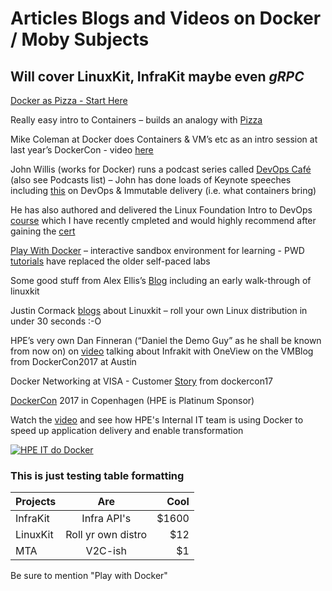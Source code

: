 # Articles Blogs and Videos on Docker / Moby Subjects #

## Will cover LinuxKit, InfraKit maybe even *gRPC* ##

[Docker as Pizza - Start Here](http://bit.ly/2rwDZ1E "Intro Analogy")

Really easy intro to Containers – builds an analogy with [Pizza]( http://bit.ly/2rwDZ1E)                



Mike Coleman at Docker does Containers & VM’s etc as an intro session at last year’s DockerCon - video [here](https://www.youtube.com/watch?v=aeeaQZT9rBQ&t)



John Willis (works for Docker) runs a podcast series called [DevOps Café](http://devopscafe.org/) (also see Podcasts list) – John has done loads of Keynote speeches including [this](https://www.youtube.com/watch?v=nxhc_Ixoxs0) on DevOps & Immutable delivery (i.e. what containers bring)

He has also authored and delivered the Linux Foundation Intro to DevOps [course](https://www.edx.org/course/introduction-devops-transforming-linuxfoundationx-lfs161x) which I have recently cmpleted and would highly recommend after gaining the [cert](https://courses.edx.org/certificates/1b8610287cd541178199d79b6fabcf3a)



[Play With Docker](http://labs.play-with-docker.com/) – interactive sandbox environment for learning - PWD [tutorials](http://training.play-with-docker.com/) have replaced the older self-paced labs



Some good stuff from Alex Ellis’s [Blog](https://www.alexellis.io/) including an early walk-through of linuxkit



Justin Cormack [blogs](https://blog.docker.com/2017/04/introducing-linuxkit-container-os-toolkit/) about Linuxkit – roll your own Linux distribution in under 30 seconds :-O



HPE’s very own Dan Finneran (“Daniel the Demo Guy” as he shall be known from now on) on [video](http://vmblog.com/archive/2017/04/19/dockercon-2017-video-interview-with-hpe.aspx#.WUfr8MaZOA3) talking about Infrakit with OneView on the VMBlog from DockerCon2017 at Austin



Docker Networking at VISA - Customer [Story](https://www.youtube.com/watch?v=4GuqYey6Fdg) from dockercon17



[DockerCon](https://europe-2017.dockercon.com/) 2017 in Copenhagen (HPE is Platinum Sponsor)



Watch the [video]() and see how HPE's Internal IT team is using Docker to speed up application delivery and enable transformation

[![HPE IT do Docker](http://img.youtube.com/vi/Urplr9ojyfs/0.jpg)](http://www.youtube.com/watch?v=Urplr9ojyfs)

### This is just testing table formatting ###

| Projects        | Are               | Cool  |
| ------------- |:-------------------:| -----:|
| InfraKit      | Infra API's         | $1600 |
| LinuxKit      | Roll yr own distro   |   $12 |
| MTA           | V2C-ish             |    $1 |

Be sure to mention "Play with Docker"
